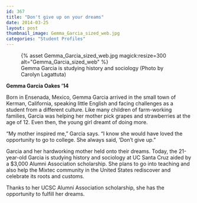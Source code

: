 ```yaml
---
id: 367
title: "Don't give up on your dreams"
date: 2014-03-25
layout: post
thumbnail_image: Gemma_Garcia_sized_web.jpg
categories: "Student Profiles"
---
```

<figure class="inline-image right">
{% asset Gemma_Garcia_sized_web.jpg magick:resize=300 alt="Gemma_Garcia_sized_web" %}<figcaption>Gemma Garcia is studying history and sociology  
(Photo by Carolyn Lagattuta)</figcaption></figure>

**Gemma Garcia Oakes &#8217;14**

Born in Ensenada, Mexico, Gemma Garcia arrived in the small town of Kerman, California, speaking little English and facing challenges as a student from a different culture. Like many children of farm-working families, Garcia was helping her mother pick grapes and strawberries at the age of 12. Even then, the young girl dreamt of doing more.

&#8220;My mother inspired me,&#8221; Garcia says. &#8220;I know she would have loved the opportunity to go to college. She always said, &#8216;Don&#8217;t give up.&#8221;

Garcia and her hardworking mother held onto their dreams. Today, the 21-year-old Garcia is studying history and sociology at UC Santa Cruz aided by a $3,000 Alumni Association scholarship. She plans to go into teaching and also help the Mixtec community in the United States rediscover and celebrate its roots and customs.

Thanks to her UCSC Alumni Association scholarship, she has the opportunity to fulfill her dreams.
